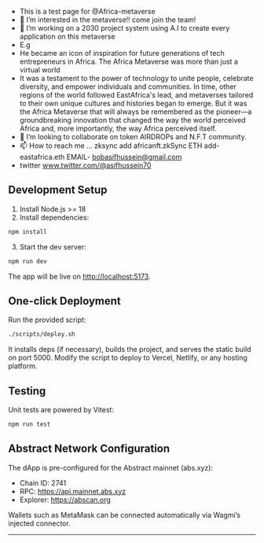 - This is a test page for @Africa-metaverse
- 👀 I’m interested in the metaverse!! come join the team!
- 🌱 I’m working on a 2030 project system using A.I to create every application on this metaverse 
- E.g
- He became an icon of inspiration for future generations of tech entrepreneurs in Africa. The Africa Metaverse was more than just a virtual world
- It was a testament to the power of technology to unite people, celebrate diversity, and empower individuals and communities.
  In time, other regions of the world followed EastAfrica's lead, and metaverses tailored to their own unique cultures and histories began to emerge.
  But it was the Africa Metaverse that will always be remembered as the pioneer—a groundbreaking innovation that changed the way the world perceived Africa and, more importantly,
  the way Africa perceived itself.
- 💞️ I’m looking to collaborate on token AIRDROPs and N.F.T community.
- 📫 How to reach me ... zksync add africanft.zkSync ETH add- eastafrica.eth EMAIL- bobasifhussein@gmail.com
- twitter www.twitter.com/@asifhussein70 

<!---
Africa-metaverse/Africa-metaverse is a ✨ special ✨ repository because its `README.md` (this file) appears on your GitHub profile.
You can click the Preview link to take a look at your changes.
--->

## Development Setup

1. Install Node.js >= 18
2. Install dependencies:

```bash
npm install
```

3. Start the dev server:

```bash
npm run dev
```

The app will be live on <http://localhost:5173>.

## One-click Deployment

Run the provided script:

```bash
./scripts/deploy.sh
```

It installs deps (if necessary), builds the project, and serves the static build on port 5000. Modify the script to deploy to Vercel, Netlify, or any hosting platform.

## Testing

Unit tests are powered by Vitest:

```bash
npm run test
```

## Abstract Network Configuration

The dApp is pre-configured for the Abstract mainnet (abs.xyz):

* Chain ID: 2741
* RPC: <https://api.mainnet.abs.xyz>
* Explorer: <https://abscan.org>

Wallets such as MetaMask can be connected automatically via Wagmi’s injected connector.

---

